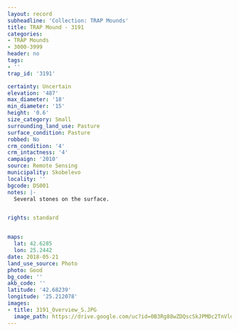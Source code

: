 ```yaml
---
layout: record
subheadline: 'Collection: TRAP Mounds'
title: TRAP Mound - 3191
categories:
- TRAP Mounds
- 3000-3999
header: no
tags:
- ''
trap_id: '3191'

certainty: Uncertain
elevation: '487'
max_diameter: '18'
min_diameter: '15'
height: '0.6'
size_category: Small
surrounding_land_use: Pasture
surface_condition: Pasture
robbed: No
crm_condition: '4'
crm_intactness: '4'
campaign: '2010'
source: Remote Sensing
municipality: Skobelevo
locality: ''
bgcode: DS001
notes: |-
  Several stones on the surface.


rights: standard


maps:
  lat: 42.6285
  lon: 25.2442
date: 2018-05-21
land_use_source: Photo
photo: Good
bg_code: ''
akb_code: ''
latitude: '42.68239'
longitude: '25.212078'
images:
- title: 3191_Overview_S.JPG
  image_path: https://drive.google.com/uc?id=0B3Rg88wZDQscSkJPMDc2TnVldGs
---
```

